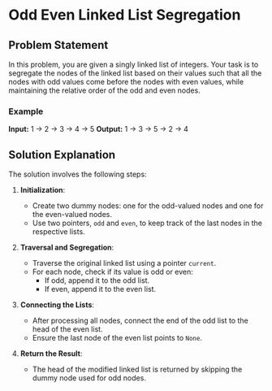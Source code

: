 # Odd Even Linked List Segregation

## Problem Statement

In this problem, you are given a singly linked list of integers. Your task is to segregate the nodes of the linked list based on their values such that all the nodes with odd values come before the nodes with even values, while maintaining the relative order of the odd and even nodes.

### Example

**Input:** 
1 -> 2 -> 3 -> 4 -> 5
**Output:** 
1 -> 3 -> 5 -> 2 -> 4

## Solution Explanation

The solution involves the following steps:

1. **Initialization**:
   - Create two dummy nodes: one for the odd-valued nodes and one for the even-valued nodes.
   - Use two pointers, `odd` and `even`, to keep track of the last nodes in the respective lists.

2. **Traversal and Segregation**:
   - Traverse the original linked list using a pointer `current`.
   - For each node, check if its value is odd or even:
     - If odd, append it to the odd list.
     - If even, append it to the even list.

3. **Connecting the Lists**:
   - After processing all nodes, connect the end of the odd list to the head of the even list.
   - Ensure the last node of the even list points to `None`.

4. **Return the Result**:
   - The head of the modified linked list is returned by skipping the dummy node used for odd nodes.
